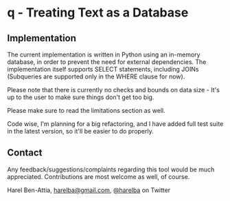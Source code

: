 # q - Treating Text as a Database 

## Implementation 

The current implementation is written in Python using an in-memory database, in order to prevent the need for external dependencies. The implementation itself supports SELECT statements, including JOINs (Subqueries are supported only in the WHERE clause for now).

Please note that there is currently no checks and bounds on data size - It's up to the user to make sure things don't get too big.

Please make sure to read the limitations section as well.

Code wise, I'm planning for a big refactoring, and I have added full test suite in the latest version, so it'll be easier to do properly.

## Contact
Any feedback/suggestions/complaints regarding this tool would be much appreciated. Contributions are most welcome as well, of course.

Harel Ben-Attia, harelba@gmail.com, [@harelba](https://twitter.com/harelba) on Twitter


